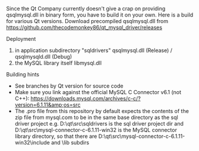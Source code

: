 Since the Qt Company currently doesn't give a crap on providing qsqlmysql.dll in binary form, you have to build it on your own. Here is a build for various Qt versions. Download precompiled qsqlmysql.dll from https://github.com/thecodemonkey86/qt_mysql_driver/releases

Deployment

1) in application subdirectory "sqldrivers" qsqlmysql.dll (Release) / qsqlmysqld.dll (Debug)
2) the MySQL library itself libmysql.dll

 
Building hints
- See branches by Qt version for source code
- Make sure you link against the official MySQL C Connector v6.1 (not C++): https://downloads.mysql.com/archives/c-c/?version=6.1.11&amp;os=src
- The .pro file from this repository by default expects the contents of the zip file from mysql.com to be in the same base directory as the sql driver project
	e.g. D:\qt\src\sqldrivers is the sql driver project dir and D:\qt\src\mysql-connector-c-6.1.11-win32 is the MySQL connector library directory, so that there are D:\qt\src\mysql-connector-c-6.1.11-win32\include and \lib subdirs